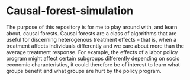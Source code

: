 # Causal-forest-simulation
The purpose of this repository is for me to play around with, and learn about, causal forests. Causal forests are a class of algorithms that are useful for discerning heterogenous treatment effects – that is, when a treatment affects individuals differently and we care about more than the average treatment response. For example, the effects of a labor policy program might affect certain subgroups differently depending on socio economic characteristics, it could therefore be of interest to learn what groups benefit and what groups are hurt by the policy program.
